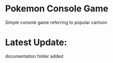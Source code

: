 # Pokemon Console Game
 
Simple console game referring to popular cartoon

# Latest Update:
documentation folder added
